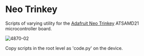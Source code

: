 # Neo Trinkey

Scripts of varying utility for the [Adafruit Neo Trinkey](https://www.adafruit.com/product/4870) ATSAMD21 microcontroller board.

![4870-02](https://user-images.githubusercontent.com/251168/114488192-cc193a00-9bc5-11eb-909c-7133a67af6b9.jpg)

Copy scripts in the root level as 'code.py' on the device.





